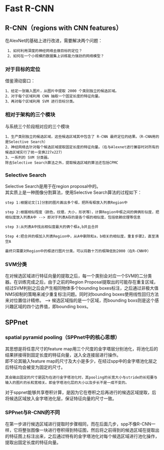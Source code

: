 # Fast R-CNN
## R-CNN（regions with CNN features）
在AlexNet的基础上进行改进，需要解决两个问题：
```
 1、如何利用深度的神经网络去做目标的定位？
 2、如何在一个小规模的数据集上训练能力强劲的网络模型？
```
### 对于目标的定位
借鉴滑动窗口：
```
1、给定一张输入图片，从图片中提取 2000 个类别独立的候选区域。
2、对于每个区域利用 CNN 抽取一个固定长度的特征向量。
3、再对每个区域利用 SVM 进行目标分类。
```
### 相对于架构的三个模块
与系统三个阶段相对应的三个模块
```
1、生产类别独立的候选区域，这些候选区域其中包含了 R-CNN 最终定位的结果。（R-CNN用的是Selective Search）
2、神经网络去针对每个候选区域提取固定长度的特征向量。（在与Alexnet进行兼容时对所有的候选区域实行了统一变换227x227）
3、一系列的 SVM 分类器。
除去Selective Search算法之外，提取候选区域的算法还包括CPMC
```
### Selective Search
Selective Search是用于在region proposal中的。   
其实质上是一种图像分割算法，使用Selective Search算法的过程如下：
```
step 1:根据论文[1]分割的图片画出多个框，把所有框放入列表Region中

step 2:根据相似程度（颜色，纹理，大小，形状等），计算Region中框之间的俩俩形似度，把相似度放入列表A中 --> 即对于列表A存的是各个框的相似度，包括依赖纹理等信息

step 3:从列表A中找出相似度最大的俩个框a,b并且合并

Step 4:把合并的框加入列表Region中，从A中删除和a，b相关的相似度，重复步骤2，直至清空A

最终只需要对Region中的框进行图片分类，可以将数十万的框降低到2000（在R-CNN中）
```
### SVM分类
在对候选区域进行特征向量的提取之后，每一个类别会对应一个SVM的二分类器。在训练完成之后，由于之前的Region Proposal提取出的可能存在重复区域，经过SVM判别之后会产生相同物体多个bounding boxes标注，之后通过非极大值NMS抑制的策略来减少重复标注问题。同时对bounding boxes使用线性回归方法来对位置估计精修。 --> 候选区域指的是一个区域，而bounding boxs则是这个感兴趣区域的四个边界值，即bounding boxs。
## SPPnet
### spatial pyramid pooling（SPPnet中的核心思想）
其思想是将任意尺寸的feature map用三个尺度的金字塔层分别池化，将池化后的结果拼接得到固定长度的特征向量，送入全连接层进行操作。  
即不论其输入feature map的尺寸及大小是多少，在经过spp中的金字塔池化层之后特征均会被变为固定的尺寸。  
```
其会输出固定的尺寸是因为在进行金字塔池化时，其pooling的长宽大小与stride的长短要与输入的图片的长和宽相关。即金字塔池化层的大小以及步长不是一成不变的。
```
对于sppnet能够共享卷积计算，是因为它在卷积之后再进行的候选区域提取，后将候选区域放入金字塔池化层，保证特征向量的尺寸一致。
### SPPnet与R-CNN的不同
在第一步进行候选区域进行提取时步骤相同，而在后面几步，spp不像R-CNN一样，它将整张图像一块进行卷积得到特征图，然后将之前得到的候选区域在提取出的特征图上标注出来，之后通过特有的金字塔池化对每个候选区域进行池化操作，提取出固定长度的特征向量。








